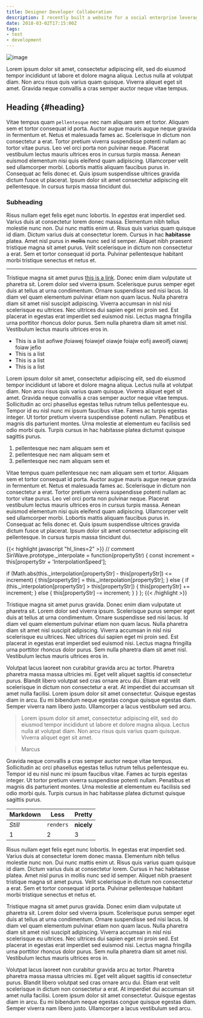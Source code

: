 ```yaml
---
title: Designer Developer Collaboration
description: I recently built a website for a social enterprise leveraging technology to help people facing homelessness.
date: 2018-03-02T17:15:00Z
tags:
- test
- development
---
```


![image](https://images.unsplash.com/photo-1557275357-072087771588?ixlib=rb-1.2.1&auto=format&fit=crop&w=2550&q=80)

Lorem ipsum dolor sit amet, consectetur adipiscing elit, sed do eiusmod tempor incididunt ut labore et dolore magna aliqua. Lectus nulla at volutpat diam. Non arcu risus quis varius quam quisque. Viverra aliquet eget sit amet. Gravida neque convallis a cras semper auctor neque vitae tempus.

## Heading {#heading}

Vitae tempus quam `pellentesque` nec nam aliquam sem et tortor. Aliquam sem et tortor consequat id porta. Auctor augue mauris augue neque gravida in fermentum et. Netus et malesuada fames ac. Scelerisque in dictum non consectetur a erat. Tortor pretium viverra suspendisse potenti nullam ac tortor vitae purus. Leo vel orci porta non pulvinar neque. Placerat vestibulum lectus mauris ultrices eros in cursus turpis massa. Aenean euismod elementum nisi quis eleifend quam adipiscing. Ullamcorper velit sed ullamcorper morbi. Lobortis mattis aliquam faucibus purus in. Consequat ac felis donec et. Quis ipsum suspendisse ultrices gravida dictum fusce ut placerat. Ipsum dolor sit amet consectetur adipiscing elit pellentesque. In cursus turpis massa tincidunt dui.

### Subheading

Risus nullam eget felis eget nunc lobortis. In *egestas* erat imperdiet sed. Varius duis at consectetur lorem donec massa. Elementum nibh tellus molestie nunc non. Dui nunc mattis enim ut. Risus quis varius quam quisque id diam. Dictum varius duis at consectetur lorem. Cursus in hac **habitasse** platea. Amet nisl purus in ~~mollis~~ nunc sed id semper. Aliquet nibh praesent tristique magna sit amet purus. Velit scelerisque in dictum non consectetur a erat. Sem et tortor consequat id porta. Pulvinar pellentesque habitant morbi tristique senectus et netus et.

---

Tristique magna sit amet purus [this is a link](www.wivorn.com). Donec enim diam vulputate ut pharetra sit. Lorem dolor sed viverra ipsum. Scelerisque purus semper eget duis at tellus at urna condimentum. Ornare suspendisse sed nisi lacus. Id diam vel quam elementum pulvinar etiam non quam lacus. Nulla pharetra diam sit amet nisl suscipit adipiscing. Viverra accumsan in nisl nisi scelerisque eu ultrices. Nec ultrices dui sapien eget mi proin sed. Est placerat in egestas erat imperdiet sed euismod nisi. Lectus magna fringilla urna porttitor rhoncus dolor purus. Sem nulla pharetra diam sit amet nisl. Vestibulum lectus mauris ultrices eros in.

- This is a list aofiwe jfoiawej foiawjef oiawje foiajw eofij aweoifj oiawej foiaw jefio
- This is a list
- This is a list
- This is a list

Lorem ipsum dolor sit amet, consectetur adipiscing elit, sed do eiusmod tempor incididunt ut labore et dolore magna aliqua. Lectus nulla at volutpat diam. Non arcu risus quis varius quam quisque. Viverra aliquet eget sit amet. Gravida neque convallis a cras semper auctor neque vitae tempus. Sollicitudin ac orci phasellus egestas tellus rutrum tellus pellentesque eu. Tempor id eu nisl nunc mi ipsum faucibus vitae. Fames ac turpis egestas integer. Ut tortor pretium viverra suspendisse potenti nullam. Penatibus et magnis dis parturient montes. Urna molestie at elementum eu facilisis sed odio morbi quis. Turpis cursus in hac habitasse platea dictumst quisque sagittis purus.

1. pellentesque nec nam aliquam sem et
2. pellentesque nec nam aliquam sem et
3. pellentesque nec nam aliquam sem et

Vitae tempus quam pellentesque nec nam aliquam sem et tortor. Aliquam sem et tortor consequat id porta. Auctor augue mauris augue neque gravida in fermentum et. Netus et malesuada fames ac. Scelerisque in dictum non consectetur a erat. Tortor pretium viverra suspendisse potenti nullam ac tortor vitae purus. Leo vel orci porta non pulvinar neque. Placerat vestibulum lectus mauris ultrices eros in cursus turpis massa. Aenean euismod elementum nisi quis eleifend quam adipiscing. Ullamcorper velit sed ullamcorper morbi. Lobortis mattis aliquam faucibus purus in. Consequat ac felis donec et. Quis ipsum suspendisse ultrices gravida dictum fusce ut placerat. Ipsum dolor sit amet consectetur adipiscing elit pellentesque. In cursus turpis massa tincidunt dui.

{{< highlight javascript "hl_lines=2" >}}
// comment
SiriWave.prototype._interpolate = function(propertyStr) {
  const increment = this[propertyStr + 'InterpolationSpeed'];

  if (Math.abs(this._interpolation[propertyStr] - this[propertyStr]) <= increment) {
    this[propertyStr] = this._interpolation[propertyStr];
  } else {
    if (this._interpolation[propertyStr] > this[propertyStr]) {
      this[propertyStr] += increment;
    } else {
      this[propertyStr] -= increment;
    }
  }
};
{{< /highlight >}}

Tristique magna sit amet purus gravida. Donec enim diam vulputate ut pharetra sit. Lorem dolor sed viverra ipsum. Scelerisque purus semper eget duis at tellus at urna condimentum. Ornare suspendisse sed nisi lacus. Id diam vel quam elementum pulvinar etiam non quam lacus. Nulla pharetra diam sit amet nisl suscipit adipiscing. Viverra accumsan in nisl nisi scelerisque eu ultrices. Nec ultrices dui sapien eget mi proin sed. Est placerat in egestas erat imperdiet sed euismod nisi. Lectus magna fringilla urna porttitor rhoncus dolor purus. Sem nulla pharetra diam sit amet nisl. Vestibulum lectus mauris ultrices eros in.

Volutpat lacus laoreet non curabitur gravida arcu ac tortor. Pharetra pharetra massa massa ultricies mi. Eget velit aliquet sagittis id consectetur purus. Blandit libero volutpat sed cras ornare arcu dui. Etiam erat velit scelerisque in dictum non consectetur a erat. At imperdiet dui accumsan sit amet nulla facilisi. Lorem ipsum dolor sit amet consectetur. Quisque egestas diam in arcu. Eu mi bibendum neque egestas congue quisque egestas diam. Semper viverra nam libero justo. Ullamcorper a lacus vestibulum sed arcu.

> Lorem ipsum dolor sit amet, consectetur adipiscing elit, sed do eiusmod tempor incididunt ut labore et dolore magna
> aliqua. Lectus nulla at volutpat diam. Non arcu risus quis varius quam quisque. Viverra aliquet eget sit amet.

> Marcus

Gravida neque convallis a cras semper auctor neque vitae tempus. Sollicitudin ac orci phasellus egestas tellus rutrum tellus pellentesque eu. Tempor id eu nisl nunc mi ipsum faucibus vitae. Fames ac turpis egestas integer. Ut tortor pretium viverra suspendisse potenti nullam. Penatibus et magnis dis parturient montes. Urna molestie at elementum eu facilisis sed odio morbi quis. Turpis cursus in hac habitasse platea dictumst quisque sagittis purus.

Markdown | Less | Pretty
--- | --- | ---
*Still* | `renders` | **nicely**
1 | 2 | 3

Risus nullam eget felis eget nunc lobortis. In egestas erat imperdiet sed. Varius duis at consectetur lorem donec massa. Elementum nibh tellus molestie nunc non. Dui nunc mattis enim ut. Risus quis varius quam quisque id diam. Dictum varius duis at consectetur lorem. Cursus in hac habitasse platea. Amet nisl purus in mollis nunc sed id semper. Aliquet nibh praesent tristique magna sit amet purus. Velit scelerisque in dictum non consectetur a erat. Sem et tortor consequat id porta. Pulvinar pellentesque habitant morbi tristique senectus et netus et.

Tristique magna sit amet purus gravida. Donec enim diam vulputate ut pharetra sit. Lorem dolor sed viverra ipsum. Scelerisque purus semper eget duis at tellus at urna condimentum. Ornare suspendisse sed nisi lacus. Id diam vel quam elementum pulvinar etiam non quam lacus. Nulla pharetra diam sit amet nisl suscipit adipiscing. Viverra accumsan in nisl nisi scelerisque eu ultrices. Nec ultrices dui sapien eget mi proin sed. Est placerat in egestas erat imperdiet sed euismod nisi. Lectus magna fringilla urna porttitor rhoncus dolor purus. Sem nulla pharetra diam sit amet nisl. Vestibulum lectus mauris ultrices eros in.

Volutpat lacus laoreet non curabitur gravida arcu ac tortor. Pharetra pharetra massa massa ultricies mi. Eget velit aliquet sagittis id consectetur purus. Blandit libero volutpat sed cras ornare arcu dui. Etiam erat velit scelerisque in dictum non consectetur a erat. At imperdiet dui accumsan sit amet nulla facilisi. Lorem ipsum dolor sit amet consectetur. Quisque egestas diam in arcu. Eu mi bibendum neque egestas congue quisque egestas diam. Semper viverra nam libero justo. Ullamcorper a lacus vestibulum sed arcu.
